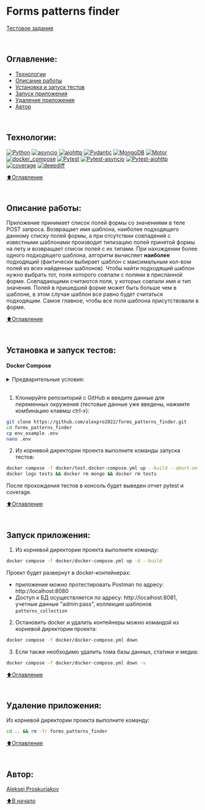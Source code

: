 # Forms patterns finder

[Тестовое задание](https://docs.google.com/document/d/1fMFwPBs53xzcrltEFOpEG4GWTaQ-5jvVLrNT6_hmC7I/edit#heading=h.pieurecv5l1j)

<br>

## Оглавление:
- [Технологии](#технологии)
- [Описание работы](#описание-работы)
- [Установка и запуск тестов](#установка-и-запуск-тестов)
- [Запуск приложения](#запуск-приложения)
- [Удаление приложения](#удаление-приложения)
- [Автор](#автор)

<br>

## Технологии:

[![Python](https://img.shields.io/badge/python-3.10%20%7C%203.11-blue?logo=python)](https://www.python.org/)
[![asyncio](https://img.shields.io/badge/-asyncio-464646?logo=python)](https://docs.python.org/3/library/asyncio.html)
[![aiohttp](https://img.shields.io/badge/-aiohttp-464646?logo=aiohttp)](https://docs.aiohttp.org/en/stable/index.html)
[![Pydantic](https://img.shields.io/badge/-Pydantic-464646?logo=Pydantic)](https://docs.pydantic.dev/)
[![MongoDB](https://img.shields.io/badge/-MongoDB-464646?logo=MongoDB)](https://www.mongodb.com/)
[![Motor](https://img.shields.io/badge/-Motor-464646?logo=Python)](https://motor.readthedocs.io/en/3.3.1/)
[![docker_compose](https://img.shields.io/badge/-Docker%20Compose-464646?logo=docker)](https://docs.docker.com/compose/)
[![Pytest](https://img.shields.io/badge/-Pytest-464646?logo=Pytest)](https://docs.pytest.org/en/latest/)
[![Pytest-asyncio](https://img.shields.io/badge/-Pytest--asyncio-464646?logo=Pytest-asyncio)](https://pypi.org/project/pytest-asyncio/)
[![Pytest-aiohttp](https://img.shields.io/badge/-Pytest--aiohttp-464646?logo=Pytest-aiohttp)](https://pypi.org/project/pytest-aiohttp/)
[![coverage](https://img.shields.io/badge/-coverage-464646?logo=coverage)](https://coverage.readthedocs.io/en/latest/index.html)
[![deepdiff](https://img.shields.io/badge/-deepdiff-464646?logo=deepdiff)](https://zepworks.com/deepdiff/6.3.1/diff.html)


[⬆️Оглавление](#оглавление)

<br>

## Описание работы:
Приложение принимает список полей формы со значениями в теле POST запроса. Возвращает имя шаблона, наиболее подходящего данному списку полей формы, а при отсутствии совпадений с известными шаблонами производит типизацию полей принятой формы на лету и возвращает список полей с их типами. При нахождении более одного подходящего шаблона, алгоритм вычисляет **наиболее** подходящий (фактически выбирает шаблон с максимальным кол-вом полей из всех найденных шаблонов). Чтобы найти подходящий шаблон нужно выбрать тот, поля которого совпали с полями в присланной форме. Совпадающими считаются поля, у которых совпали имя и тип значения. Полей в пришедшей форме может быть больше чем в шаблоне, в этом случае шаблон все равно будет считаться подходящим. Самое главное, чтобы все поля шаблона присутствовали в форме.

[⬆️Оглавление](#оглавление)

<br>

## Установка и запуск тестов: 
#### Docker Compose
<details><summary>Предварительные условия:</summary>

Предполагается, что пользователь:
 - установил [Docker](https://docs.docker.com/engine/install/) и [Docker Compose](https://docs.docker.com/compose/install/) на локальной машине. Проверить наличие можно выполнив команды:
 
    ```bash
    docker --version && docker-compose --version
    ```
<h1></h1>
</details>
<br>

1. Клонируйте репозиторий с GitHub и введите данные для переменных окружения (тестовые данные уже введены, нажмите комбинацию клавмш ctrl-x):

```bash
git clone https://github.com/alexpro2022/forms_patterns_finder.git
cd forms_patterns_finder
cp env_example .env
nano .env
```

2. Из корневой директории проекта выполните команды запуска тестов:
```bash
docker compose -f docker/test.docker-compose.yml up --build --abort-on-container-exit
docker logs tests && docker rm mongo && docker rm tests
```
После прохождения тестов в консоль будет выведен отчет pytest и coverage.

[⬆️Оглавление](#оглавление)

<br>

## Запуск приложения:
1. Из корневой директории проекта выполните команду:

```bash
docker compose -f docker/docker-compose.yml up -d --build
```
Проект будет развернут в docker-контейнерах:
  - приложение можно протестировать Postman по адресу: http://localhost:8080
  - Доступ к БД осуществляется по адресу: http://localhost:8081, учетные данные "admin:pass", коллекция шаблонов `patterns_collection`

2. Остановить docker и удалить контейнеры можно командой из корневой директории проекта:
```bash
docker compose -f docker/docker-compose.yml down
```
3. Если также необходимо удалить тома базы данных, статики и медиа:
```bash
docker compose -f docker/docker-compose.yml down -v
```

[⬆️Оглавление](#оглавление)

<br>

## Удаление приложения:
Из корневой директории проекта выполните команду:
```bash
cd .. && rm -fr forms_patterns_finder
```
  
[⬆️Оглавление](#оглавление)

<br>

## Автор:
[Aleksei Proskuriakov](https://github.com/alexpro2022)

[⬆️В начало](#forms-patterns-finder)

